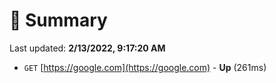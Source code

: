 # 📖 Summary
Last updated: **2/13/2022, 9:17:20 AM**

- `GET` [https://google.com](https://google.com) - **Up** (261ms)
